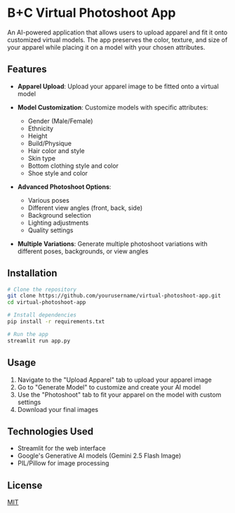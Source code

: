 # B+C Virtual Photoshoot App

An AI-powered application that allows users to upload apparel and fit it onto customized virtual models. The app preserves the color, texture, and size of your apparel while placing it on a model with your chosen attributes.

## Features

- **Apparel Upload**: Upload your apparel image to be fitted onto a virtual model
- **Model Customization**: Customize models with specific attributes:
  - Gender (Male/Female)
  - Ethnicity
  - Height
  - Build/Physique
  - Hair color and style
  - Skin type
  - Bottom clothing style and color
  - Shoe style and color

- **Advanced Photoshoot Options**:
  - Various poses
  - Different view angles (front, back, side)
  - Background selection
  - Lighting adjustments
  - Quality settings

- **Multiple Variations**: Generate multiple photoshoot variations with different poses, backgrounds, or view angles

## Installation

```bash
# Clone the repository
git clone https://github.com/yourusername/virtual-photoshoot-app.git
cd virtual-photoshoot-app

# Install dependencies
pip install -r requirements.txt

# Run the app
streamlit run app.py
```

## Usage

1. Navigate to the "Upload Apparel" tab to upload your apparel image
2. Go to "Generate Model" to customize and create your AI model
3. Use the "Photoshoot" tab to fit your apparel on the model with custom settings
4. Download your final images

## Technologies Used

- Streamlit for the web interface
- Google's Generative AI models (Gemini 2.5 Flash Image)
- PIL/Pillow for image processing

## License

[MIT](https://opensource.org/licenses/MIT)